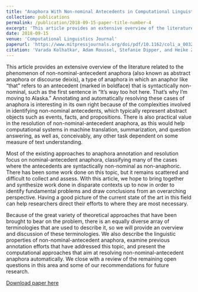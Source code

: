 ```yaml
---
title: "Anaphora With Non-nominal Antecedents in Computational Linguistics: a Survey"
collection: publications
permalink: /publication/2018-09-15-paper-title-number-4
excerpt: 'This article provides an extensive overview of the literature related to the phenomenon of non-nominal-antecedent anaphora (also known as abstract anaphora or discourse deixis).'
date: 2018-09-15
venue: 'Computational Linguistics Journal'
paperurl: 'https://www.mitpressjournals.org/doi/pdf/10.1162/coli_a_00327'
citation: 'Varada Kolhatkar, Adam Roussel, Stefanie Dipper, and Heike Zinsmeister. 2018. Anaphora with non-nominal antecedents in computational linguistics: A survey. Computational Linguistics, 44(3).'
---
```

This article provides an extensive overview of the literature related to the phenomenon of non-nominal-antecedent anaphora (also known as abstract anaphora or discourse deixis), a type of anaphora in which an anaphor like “that” refers to an antecedent (marked in boldface) that is syntactically non-nominal, such as the first sentence in “It’s way too hot here. That’s why I’m moving to Alaska.” Annotating and automatically resolving these cases of anaphora is interesting in its own right because of the complexities involved in identifying non-nominal antecedents, which typically represent abstract objects such as events, facts, and propositions. There is also practical value in the resolution of non-nominal-antecedent anaphora, as this would help computational systems in machine translation, summarization, and question answering, as well as, conceivably, any other task dependent on some measure of text understanding.

Most of the existing approaches to anaphora annotation and resolution focus on nominal-antecedent anaphora, classifying many of the cases where the antecedents are syntactically non-nominal as non-anaphoric. There has been some work done on this topic, but it remains scattered and difficult to collect and assess. With this article, we hope to bring together and synthesize work done in disparate contexts up to now in order to identify fundamental problems and draw conclusions from an overarching perspective. Having a good picture of the current state of the art in this field can help researchers direct their efforts to where they are most necessary.

Because of the great variety of theoretical approaches that have been brought to bear on the problem, there is an equally diverse array of terminologies that are used to describe it, so we will provide an overview and discussion of these terminologies. We also describe the linguistic properties of non-nominal-antecedent anaphora, examine previous annotation efforts that have addressed this topic, and present the computational approaches that aim at resolving non-nominal-antecedent anaphora automatically. We close with a review of the remaining open questions in this area and some of our recommendations for future research.

[Download paper here](http://aclweb.org/anthology/J18-3007)
